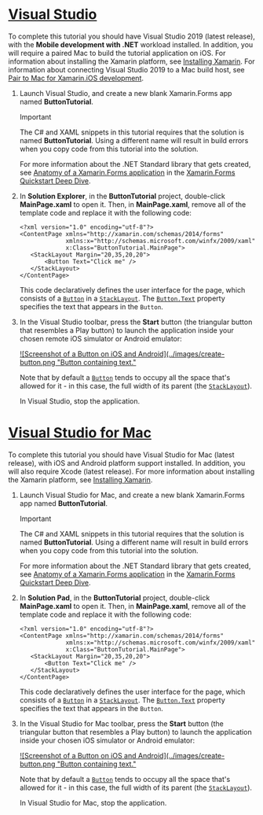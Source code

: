 # [Visual Studio](#tab/vswin)

To complete this tutorial you should have Visual Studio 2019 (latest release), with the **Mobile development with .NET** workload installed. In addition, you will require a paired Mac to build the tutorial application on iOS. For information about installing the Xamarin platform, see [Installing Xamarin](~/get-started/installation/index.md). For information about connecting Visual Studio 2019 to a Mac build host, see [Pair to Mac for Xamarin.iOS development](~/ios/get-started/installation/windows/connecting-to-mac/index.md).

1. Launch Visual Studio, and create a new blank Xamarin.Forms app named **ButtonTutorial**.

    > [!IMPORTANT]
    > The C# and XAML snippets in this tutorial requires that the solution is named **ButtonTutorial**. Using a different name will result in build errors when you copy code from this tutorial into the solution.

    For more information about the .NET Standard library that gets created, see [Anatomy of a Xamarin.Forms application](~/get-started/first-app/index.md) in the [Xamarin.Forms Quickstart Deep Dive](~/get-started/first-app/index.md).

1. In **Solution Explorer**, in the **ButtonTutorial** project, double-click **MainPage.xaml** to open it. Then, in **MainPage.xaml**, remove all of the template code and replace it with the following code:

    ```xaml
    <?xml version="1.0" encoding="utf-8"?>    
    <ContentPage xmlns="http://xamarin.com/schemas/2014/forms"
                 xmlns:x="http://schemas.microsoft.com/winfx/2009/xaml"
                 x:Class="ButtonTutorial.MainPage">
       <StackLayout Margin="20,35,20,20">
           <Button Text="Click me" />
       </StackLayout>
    </ContentPage>
    ```

    This code declaratively defines the user interface for the page, which consists of a [`Button`](xref:Xamarin.Forms.Button) in a [`StackLayout`](xref:Xamarin.Forms.StackLayout). The [`Button.Text`](xref:Xamarin.Forms.Button.Text) property specifies the text that appears in the `Button`.

1. In the Visual Studio toolbar, press the **Start** button (the triangular button that resembles a Play button) to launch the application inside your chosen remote iOS simulator or Android emulator:

    [![Screenshot of a Button on iOS and Android](../images/create-button.png "Button containing text."](../images/create-button-large.png#lightbox "Button containing text")

    Note that by default a [`Button`](xref:Xamarin.Forms.Button) tends to occupy all the space that's allowed for it - in this case, the full width of its parent (the [`StackLayout`](xref:Xamarin.Forms.StackLayout)).

    In Visual Studio, stop the application.

# [Visual Studio for Mac](#tab/vsmac)

To complete this tutorial you should have Visual Studio for Mac (latest release), with iOS and Android platform support installed. In addition, you will also require Xcode (latest release). For more information about installing the Xamarin platform, see [Installing Xamarin](~/get-started/installation/index.md).

1. Launch Visual Studio for Mac, and create a new blank Xamarin.Forms app named **ButtonTutorial**.

    > [!IMPORTANT]
    > The C# and XAML snippets in this tutorial requires that the solution is named **ButtonTutorial**. Using a different name will result in build errors when you copy code from this tutorial into the solution.

    For more information about the .NET Standard library that gets created, see [Anatomy of a Xamarin.Forms application](~/get-started/first-app/index.md) in the [Xamarin.Forms Quickstart Deep Dive](~/get-started/first-app/index.md).

1. In **Solution Pad**, in the **ButtonTutorial** project, double-click **MainPage.xaml** to open it. Then, in **MainPage.xaml**, remove all of the template code and replace it with the following code:

    ```xaml
    <?xml version="1.0" encoding="utf-8"?>
    <ContentPage xmlns="http://xamarin.com/schemas/2014/forms"
                 xmlns:x="http://schemas.microsoft.com/winfx/2009/xaml"
                 x:Class="ButtonTutorial.MainPage">
       <StackLayout Margin="20,35,20,20">
           <Button Text="Click me" />
       </StackLayout>
    </ContentPage>
    ```

    This code declaratively defines the user interface for the page, which consists of a [`Button`](xref:Xamarin.Forms.Button) in a [`StackLayout`](xref:Xamarin.Forms.StackLayout). The [`Button.Text`](xref:Xamarin.Forms.Button.Text) property specifies the text that appears in the `Button`.

1. In the Visual Studio for Mac toolbar, press the **Start** button (the triangular button that resembles a Play button) to launch the application inside your chosen iOS simulator or Android emulator:

    [![Screenshot of a Button on iOS and Android](../images/create-button.png "Button containing text."](../images/create-button-large.png#lightbox "Button containing text")

    Note that by default a [`Button`](xref:Xamarin.Forms.Button) tends to occupy all the space that's allowed for it - in this case, the full width of its parent (the [`StackLayout`](xref:Xamarin.Forms.StackLayout)).

    In Visual Studio for Mac, stop the application.
